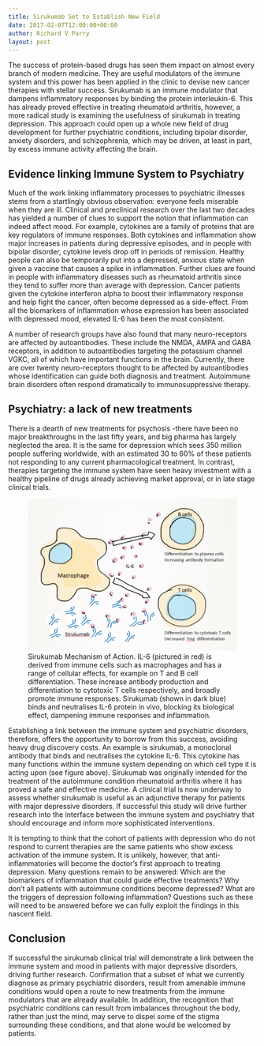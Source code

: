 ```yaml
---
title: Sirukumab Set to Establish New Field
date: 2017-02-07T12:00:00+00:00
author: Richard V Parry
layout: post
---
```


The success of protein-based drugs has seen them impact on almost every branch of modern medicine. They are useful modulators of the immune system and this power has been applied in the clinic to devise new cancer therapies with stellar success. Sirukumab is an immune modulator that dampens inflammatory responses by binding the protein interleukin-6. This has already proved effective in treating rheumatoid arthritis, however, a more radical study is examining the usefulness of sirukumab in treating depression. This approach could open up a whole new field of drug development for further psychiatric conditions, including bipolar disorder, anxiety disorders, and schizophrenia, which may be driven, at least in part, by excess immune activity affecting the brain.

## Evidence linking Immune System to Psychiatry

Much of the work linking inflammatory processes to psychiatric illnesses stems from a startlingly obvious observation: everyone feels miserable when they are ill. Clinical and preclinical research over the last two decades has yielded a number of clues to support the notion that inflammation can indeed affect mood. For example, cytokines are a family of proteins that are key regulators of immune responses. Both cytokines and inflammation show major increases in patients during depressive episodes, and in people with bipolar disorder, cytokine levels drop off in periods of remission. Healthy people can also be temporarily put into a depressed, anxious state when given a vaccine that causes a spike in inflammation. Further clues are found in people with inflammatory diseases such as rheumatoid arthritis since they tend to suffer more than average with depression. Cancer patients given the cytokine interferon alpha to boost their inflammatory response and help fight the cancer, often become depressed as a side-effect. From all the biomarkers of inflammation whose expression has been associated with depressed mood, elevated IL-6 has been the most consistent.

A number of research groups have also found that many neuro-receptors are affected by autoantibodies. These include the NMDA, AMPA and GABA receptors, in addition to autoantibodies targeting the potassium channel VGKC, all of which have important functions in the brain. Currently, there are over twenty neuro-receptors thought to be affected by autoantibodies whose identification can guide both diagnosis and treatment. Autoimmune brain disorders often respond dramatically to immunosuppressive therapy.

## Psychiatry: a lack of new treatments

There is a dearth of new treatments for psychosis -there have been no major breakthroughs in the last fifty years, and big pharma has largely neglected the area. It is the same for depression which sees 350 million people suffering worldwide, with an estimated 30 to 60% of these patients not responding to any current pharmacological treatment. In contrast, therapies targeting the immune system have seen heavy investment with a healthy pipeline of drugs already achieving market approval, or in late stage clinical trials.

<figure>
    <img src="/images/sirukumab.png">
    <figcaption>Sirukumab Mechanism of Action. IL-6 (pictured in red) is derived from immune cells such as macrophages and has a range of cellular effects, for example on T and B cell differentiation. These increase antibody production and differentiation to cytotoxic T cells respectively, and broadly promote immune responses. Sirukumab (shown in dark blue) binds and neutralises IL-6 protein in vivo, blocking its biological effect, dampening immune responses and inflammation.</figcaption>
</figure>

Establishing a link between the immune system and psychiatric disorders, therefore, offers the opportunity to borrow from this success, avoiding heavy drug discovery costs. An example is sirukumab, a monoclonal antibody that binds and neutralises the cytokine IL-6. This cytokine has many functions within the immune system depending on which cell type it is acting upon (see figure above). Sirukumab was originally intended for the treatment of the autoimmune condition rheumatoid arthritis where it has proved a safe and effective medicine. A clinical trial is now underway to assess whether sirukumab is useful as an adjunctive therapy for patients with major depressive disorders. If successful this study will drive further research into the interface between the immune system and psychiatry that should encourage and inform more sophisticated interventions.

It is tempting to think that the cohort of patients with depression who do not respond to current therapies are the same patients who show excess activation of the immune system. It is unlikely, however, that anti-inflammatories will become the doctor’s first approach to treating depression. Many questions remain to be answered: Which are the biomarkers of inflammation that could guide effective treatments? Why don’t all patients with autoimmune conditions become depressed? What are the triggers of depression following inflammation? Questions such as these will need to be answered before we can fully exploit the findings in this nascent field.

## Conclusion

If successful the sirukumab clinical trial will demonstrate a link between the immune system and mood in patients with major depressive disorders, driving further research. Confirmation that a subset of what we currently diagnose as primary psychiatric disorders, result from amenable immune conditions would open a route to new treatments from the immune modulators that are already available. In addition, the recognition that psychiatric conditions can result from imbalances throughout the body, rather than just the mind, may serve to dispel some of the stigma surrounding these conditions, and that alone would be welcomed by patients.